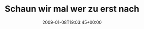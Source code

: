 ---
retweeted: false
source: <a href="http://twitter.com" rel="nofollow">Twitter Web Client</a>
entities:
  hashtags:
  - text: heimweg
    indices:
    - '57'
    - '65'
  - text: leipzig
    indices:
    - '66'
    - '74'
  - text: kaltkaltkalt
    indices:
    - '75'
    - '88'
  symbols: []
  user_mentions: []
  urls: []
display_text_range:
- '0'
- '133'
favorite_count: '0'
id_str: '1104954350'
truncated: false
retweet_count: '0'
id: '1104954350'
created_at: Thu Jan 08 19:03:45 +0000 2009
favorited: false
full_text: 'Schaun wir mal wer zu erst nachgibt, die Kälte oder ich. #heimweg #leipzig
  #kaltkaltkalt Zu Hause wartet wenigstens die Ristorante...'
lang: de
tags:
- heimweg
- leipzig
- kaltkaltkalt
- pesos:twitter
date: '2009-01-08T19:03:45+00:00'
src: https://twitter.com/bascht/status/1104954350
original_url: https://twitter.com/bascht/status/1104954350
type: twitter_tweet
text: 'Schaun wir mal wer zu erst nachgibt, die Kälte oder ich. #heimweg #leipzig
  #kaltkaltkalt Zu Hause wartet wenigstens die Ristorante...'
title: Schaun wir mal wer zu erst nach

---